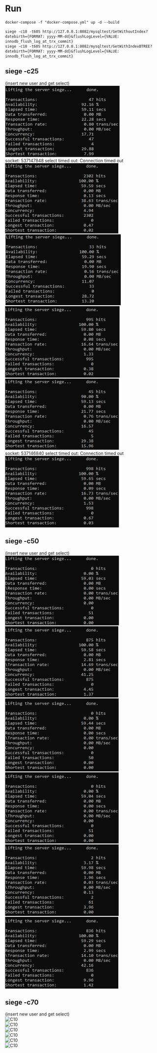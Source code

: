 # Run #
```
docker-compose -f "docker-compose.yml" up -d --build  
```

```
siege -c10 -t60S http://127.0.0.1:8082/mysqltest/GetWithoutIndex?datebirth={FORMAT: yyyy-MM-dd}&flushLogLevel={VALUE: innodb_flush_log_at_trx_commit}  
siege -c10 -t60S http://127.0.0.1:8082/mysqltest/GetWithIndexBTREE?datebirth={FORMAT: yyyy-MM-dd}&flushLogLevel={VALUE: innodb_flush_log_at_trx_commit}  
```

## siege -c25 ##
(insert new user and get select)  
![C10](screens/c25_flushLogLevel0.jpg "without index and with innodb_flush_log_at_trx_commit = 0")  
socket: 537147848 select timed out: Connection timed out  
![C10](screens/c25_flushLogLevel0_BTREE.jpg "without index BTREE and with innodb_flush_log_at_trx_commit = 0")  
![C10](screens/c25_flushLogLevel1.jpg "without index and with innodb_flush_log_at_trx_commit = 1")  
![C10](screens/c25_flushLogLevel1_BTREE.jpg "without index BTREE and with innodb_flush_log_at_trx_commit = 1")  
![C10](screens/c25_flushLogLevel2.jpg "without index and with innodb_flush_log_at_trx_commit = 2")  
socket: 537146840 select timed out: Connection timed out
![C10](screens/c25_flushLogLevel2_BTREE.jpg "without index BTREE and with innodb_flush_log_at_trx_commit = 2")  

## siege -c50 ##
(insert new user and get select)  
![C10](screens/c50_flushLogLevel0.jpg "without index and with innodb_flush_log_at_trx_commit = 0")  
![C10](screens/c50_flushLogLevel0_BTREE.jpg "without index BTREE and with innodb_flush_log_at_trx_commit = 0")  
![C10](screens/c50_flushLogLevel1.jpg "without index and with innodb_flush_log_at_trx_commit = 1")  
![C10](screens/c50_flushLogLevel1_BTREE.jpg "without index BTREE and with innodb_flush_log_at_trx_commit = 1")  
![C10](screens/c50_flushLogLevel2.jpg "without index and with innodb_flush_log_at_trx_commit = 2")  
![C10](screens/c50_flushLogLevel2_BTREE.jpg "without index BTREE and with innodb_flush_log_at_trx_commit = 2")  

## siege -c70 ##
(insert new user and get select)  
![C10](screens/c70_flushLogLevel0.jpg "without index and with innodb_flush_log_at_trx_commit = 0")  
![C10](screens/c70_flushLogLevel0_BTREE.jpg "without index BTREE and with innodb_flush_log_at_trx_commit = 0")  
![C10](screens/c70_flushLogLevel1.jpg "without index and with innodb_flush_log_at_trx_commit = 1")  
![C10](screens/c70_flushLogLevel1_BTREE.jpg "without index BTREE and with innodb_flush_log_at_trx_commit = 1")  
![C10](screens/c70_flushLogLevel2.jpg "without index and with innodb_flush_log_at_trx_commit = 2")  
![C10](screens/c70_flushLogLevel2_BTREE.jpg "without index BTREE and with innodb_flush_log_at_trx_commit = 2")  
